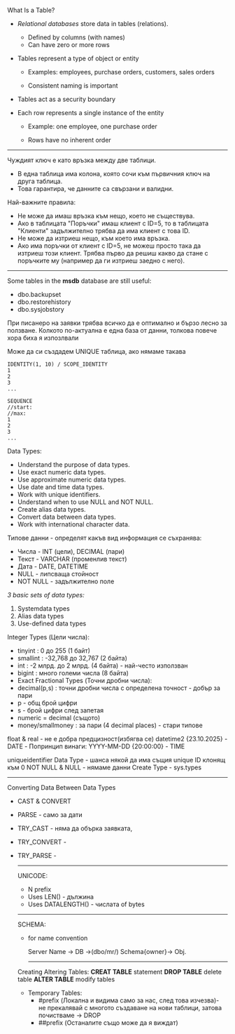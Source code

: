What Is a Table?

- *Relational databases* store data in tables (relations).
  - Defined by columns (with names)
  - Can have zero or more rows

- Tables represent a type of object or entity

   - Examples: employees, purchase orders, customers, sales orders

    - Consistent naming is important

- Tables act as a security boundary

- Each row represents a single instance of the entity

  - Example: one employee, one purchase order

  - Rows have no inherent order
----------------------------------
Чуждият ключ е като връзка между две таблици.

- В една таблица има колона, която сочи към първичния ключ на друга таблица.
- Това гарантира, че данните са свързани и валидни.

Най-важните правила:

- Не може да имаш връзка към нещо, което не съществува.
- Ако в таблицата "Поръчки" имаш клиент с ID=5, то в таблицата "Клиенти" задължително трябва да има клиент с това ID.
- Не може да изтриеш нещо, към което има връзка.
- Ако има поръчки от клиент с ID=5, не можеш просто така да изтриеш този клиент. Трябва първо да решиш какво да стане с поръчките му (например да ги изтриеш заедно с него).

-----------------------------
Some tables in the **msdb** database are still useful: 
- dbo.backupset
- dbo.restorehistory
- dbo.sysjobstory


При писанеро на заявки трябва всичко да е оптимално и бързо лесно за ползване. Колкото по-актуална е една база от данни, толкова повече хора биха я изпозлвали

Може да си създадем UNIQUE  таблица, ако нямаме такава 

````
IDENTITY(1, 10) / SCOPE_IDENTITY
1
2
3
...
````
````
SEQUENCE 
//start:
//max:
1
2
3
...
````
Data Types:

- Understand the purpose of data types.
- Use exact numeric data types.
- Use approximate numeric data types.
- Use date and time data types.
- Work with unique identifiers.
- Understand when to use NULL and NOT NULL.
- Create alias data types.
- Convert data between data types.
- Work with international character data.

Типове данни - определят какъв вид информация се съхранява:

- Числа - INT (цели), DECIMAL (пари)
- Текст - VARCHAR (променлив текст)
- Дата - DATE, DATETIME
- NULL - липсваща стойност
- NOT NULL - задължително поле

*3 basic sets of data types:*
1. Systemdata types
2. Alias data types
3. Use-defined data types

Integer Types (Цели числа):

- tinyint : 0 до 255 (1 байт)
- smallint : -32,768 до 32,767 (2 байта)
- int : -2 млрд. до 2 млрд. (4 байта) - най-често използван
- bigint : много големи числа (8 байта)
- Exact Fractional Types (Точни дробни числа):
- decimal(p,s) : точни дробни числа с определена точност - добър за пари
- p - общ брой цифри
- s - брой цифри след запетая
- numeric = decimal (същото)
- money/smallmoney : за пари (4 decimal places) - стари типове

float & real - не е добра предцизност(избягва се)
datetime2
{23.10.2025} - DATE - Попринцип винаги: YYYY-MM-DD
{20:00:00} - TIME

uniqueidentifier Data Type - шанса някой да има същия unique ID клонящ към 0
NOT NULL & NULL - нямаме данни 
Create Type - sys.types

--------------------
Converting Data Between Data Types

- CAST & CONVERT
- PARSE - само за дати
- TRY_CAST - няма да обърка заявката, 
- TRY_CONVERT - 
- TRY_PARSE -

  ------------------
  UNICODE:
  - N prefix
  - Uses LEN() - дължина
  - Uses DATALENGTH() - числата of bytes
 
  ------------------------
  SCHEMA:

  - for name convention
 
    Server Name -> DB ->(dbo/mr/) Schema{owner}-> Obj.

     ---------------------

  Creating Altering Tables:
  **CREAT TABLE** statement
  **DROP TABLE**  delete table
  **ALTER TABLE** modify tables
  - Temporary Tables:
    - #prefix (Локална и видима само за нас, след това изчезва)- не прекалявай с многото създаване на нови таблици, затова почистваме -> DROP
    - ##prefix (Останалите също може да я виждат)
   


  
